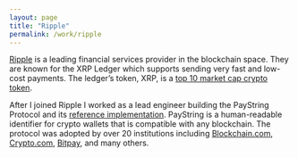 ```yaml
---
layout: page
title: "Ripple"
permalink: /work/ripple
---
```


[Ripple](https://ripple.com/) is a leading financial services provider in the blockchain space. They are known for the XRP Ledger which supports sending very fast and low-cost payments. The ledger’s token, XRP, is a [top 10 market cap crypto token](https://www.coingecko.com/en/coins/xrp).

After I joined Ripple I worked as a lead engineer building the PayString Protocol and its [reference implementation](https://github.com/PayString/paystring). PayString is a human-readable identifier for crypto wallets that is compatible with any blockchain. The protocol was adopted by over 20 institutions including [Blockchain.com](https://www.blockchain.com/wallet), [Crypto.com](https://help.crypto.com/en/articles/4424992-paystring-how-does-it-work), [Bitpay](https://bitpay.com/), and many others.
